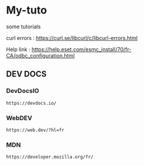 # My-tuto
some tutorials



curl errors : https://curl.se/libcurl/c/libcurl-errors.html

Help link : https://help.eset.com/esmc_install/70/fr-CA/odbc_configuration.html



## DEV DOCS

### DevDocsIO
  `https://devdocs.io/ `

### WebDEV
  `https://web.dev/?hl=fr`

### MDN

`https://developer.mozilla.org/fr/`

